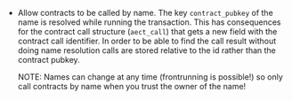 * Allow contracts to be called by name. The key `contract_pubkey` of the name
  is resolved while running the transaction. This has consequences for the
  contract call structure (`aect_call`) that gets a new field with the contract
  call identifier. In order to be able to find the call result without doing
  name resolution calls are stored relative to the id rather than the contract
  pubkey.

  NOTE: Names can change at any time (frontrunning is possible!) so only call
  contracts by name when you trust the owner of the name!
